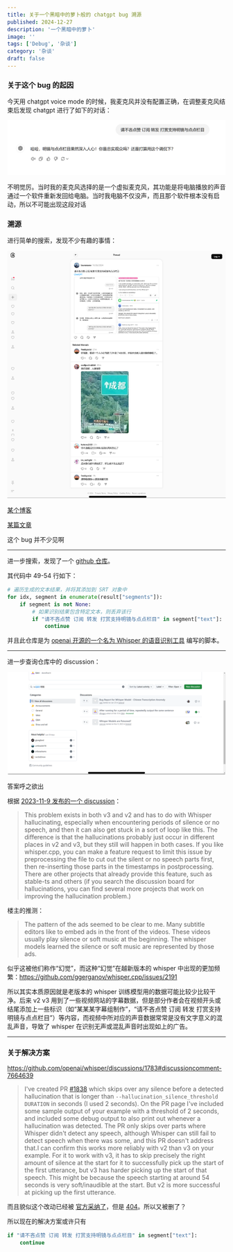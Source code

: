 ```yaml
---
title: 关于一个黑暗中的萝卜般的 chatgpt bug 溯源
published: 2024-12-27
description: '一个黑暗中的萝卜'
image: ''
tags: ['Debug', '杂谈']
category: '杂谈'
draft: false 
---
```


### 关于这个 bug 的起因

今天用 chatgpt voice mode 的时候，我麦克风并没有配置正确，在调整麦克风结束后发现 chatgpt 进行了如下的对话：

![1735299988163](1735299988163.png)

不明觉厉。当时我的麦克风选择的是一个虚拟麦克风，其功能是将电脑播放的声音通过一个软件重新发回给电脑。当时我电脑不仅没声，而且那个软件根本没有启动，所以不可能出现这段对话

### 溯源

进行简单的搜索，发现不少有趣的事情：

![1735299970128](1735299970128.png)

[某个博客](https://www.cnblogs.com/apachecn/p/18441513)

[某篇文章](https://learning.sohu.com/a/713003291_120101632)

这个 bug 并不少见啊

---

进一步搜索，发现了一个 [github 仓库](https://github.com/SIXiaolong1117/WhisperPythonScript/blob/master/v2mkv_s.py)。

其代码中 49-54 行如下：

```python
# 遍历生成的文本结果，并将其添加到 SRT 对象中
for idx, segment in enumerate(result["segments"]):
    if segment is not None:
        # 如果识别结果包含特定文本，则丢弃该行
        if "请不吝点赞 订阅 转发 打赏支持明镜与点点栏目" in segment["text"]:
            continue
```

并且此仓库是为 [openai 开源的一个名为 Whisper 的语音识别工具](https://github.com/openai/whisper) 编写的脚本。

---

进一步查询仓库中的 discussion：

![1735300467910](1735300467910.png)

答案呼之欲出

根据 [2023-11-9 发布的一个 discussion](https://github.com/openai/whisper/discussions/1783)：

>  This problem exists in both v3 and v2 and has to do with Whisper hallucinating, especially when encountering periods of silence or no speech, and then it can also get stuck in a sort of loop like this. The difference is that the hallucinations probably just occur in different places in v2 and v3, but they still will happen in both cases. If you like whisper.cpp, you can make a feature request to limit this issue by preprocessing the file to cut out the silent or no speech parts first, then re-inserting those parts in the timestamps in postprocessing. There are other projects that already provide this feature, such as stable-ts and others (if you search the discussion board for hallucinations, you can find several more projects that work on improving the hallucination problem.) 

楼主的推测：

> The pattern of the ads seemed to be clear to me. Many subtitle editors like to embed ads in the front of the videos. These videos usually play silence or soft music at the beginning. The whisper models learned the silence or soft music are represented by those ads. 

似乎这被他们称作“幻觉”，而这种“幻觉”在越新版本的 whisper 中出现的更加频繁：https://github.com/ggerganov/whisper.cpp/issues/2191

所以其实本质原因就是老版本的 whisper 训练模型用的数据可能比较少比较干净。后来 v2 v3 用到了一些视频网站的字幕数据，但是部分作者会在视频开头或结尾添加上一些标识（如“某某某字幕组制作”，“请不吝点赞 订阅 转发 打赏支持明镜与点点栏目”）等内容，而视频中所对应的声音数据常常是没有文字意义的混乱声音，导致了 whisper 在识别无声或混乱声音时出现如上的广告。

---

### 关于解决方案

https://github.com/openai/whisper/discussions/1783#discussioncomment-7664639

>  I've created PR [#1838](https://github.com/openai/whisper/pull/1838) which skips over any silence before a detected hallucination that is longer than `--hallucination_silence_threshold DURATION` in seconds (I used 2 seconds). On the PR page I've included some sample output of your example with a threshold of 2 seconds, and included some debug output to also print out whenever a hallucination was detected. The PR only skips over parts where Whisper didn't detect any speech, although Whisper can still fail to detect speech when there was some, and this PR doesn't address that.I can confirm this works more reliably with v2 than v3 on your example. For it to work with v3, it has to skip precisely the right amount of silence at the start for it to successfully pick up the start of the first utterance, but v3 has harder picking up the start of that speech. This might be because the speech starting at around 54 seconds is very soft/inaudible at the start. But v2 is more successful at picking up the first utterance.

而且貌似这个改动已经被 [官方采纳了](https://github.com/openai/whisper/discussions/1783#discussioncomment-7897494)，但是 [404](https://github.com/ryanheise/whisper/tree/fix-hallucinations)。所以又被删了？

所以现在的解决方案或许只有

```python
if "请不吝点赞 订阅 转发 打赏支持明镜与点点栏目" in segment["text"]:
    continue
```

